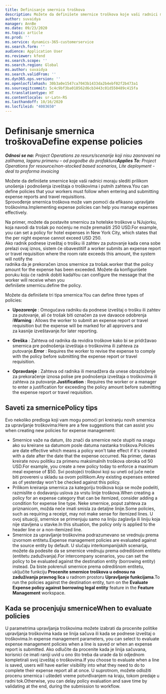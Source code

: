 ```yaml
---
title: Definisanje smernica troškova
description: Možete da definišete smernice troškova koje vaši radnici moraju slediti prilikom unošenja i podnošenja izveštaja o troškovima i putnih zahteva.
author: suvaidya
manager: AnnBe
ms.date: 09/23/2020
ms.topic: article
ms.prod: ''
ms.service: dynamics-365-customerservice
ms.search.form: ''
audience: Application User
ms.reviewer: kfend
ms.search.scope: ''
ms.search.region: Global
ms.author: suvaidya
ms.search.validFrom: ''
ms.dyn365.ops.version: ''
ms.openlocfilehash: 30b3a0e1547ca7043b1433da2b4ebf02f2b473a1
ms.sourcegitcommit: 5c4c9bf3ba018562d6cb3443c01d550489c415fa
ms.translationtype: HT
ms.contentlocale: sr-Latn-RS
ms.lasthandoff: 10/16/2020
ms.locfileid: "4083650"
---
```

# <a name="define-expense-policies"></a><span data-ttu-id="44d96-103">Definisanje smernica troškova</span><span class="sxs-lookup"><span data-stu-id="44d96-103">Define expense policies</span></span>

<span data-ttu-id="44d96-104">_**Odnosi se na:** Project Operations za resurs/scenarije koji nisu zasnovani na zalihama, laganu primenu – od pogodbe do profakture_</span><span class="sxs-lookup"><span data-stu-id="44d96-104">_**Applies To:** Project Operations for resource/non-stocked based scenarios, Lite deployment - deal to proforma invoicing_</span></span>

<span data-ttu-id="44d96-105">Možete da definišete smernice koje vaši radnici moraju slediti prilikom unošenja i podnošenja izveštaja o troškovima i putnih zahteva.</span><span class="sxs-lookup"><span data-stu-id="44d96-105">You can define policies that your workers must follow when entering and submitting expense reports and travel requisitions.</span></span>         
<span data-ttu-id="44d96-106">Sprovođenje smernica troškova može vam pomoći da efikasno upravljate troškovima.</span><span class="sxs-lookup"><span data-stu-id="44d96-106">Implementing expense policies can help you manage expenses effectively.</span></span>         

<span data-ttu-id="44d96-107">Na primer, možete da postavite smernicu za hotelske troškove u NJujorku, koja navodi da trošak po noćenju ne može premašiti 250 USD.</span><span class="sxs-lookup"><span data-stu-id="44d96-107">For example, you can set a policy for hotel expenses in New York City, which states that the per night expense cannot exceed USD 250.</span></span>       
<span data-ttu-id="44d96-108">Ako radnik podnese izveštaj o trošku ili zahtev za putovanje kada cena sobe prelazi ovaj iznos, sistem će obavestiti</span><span class="sxs-lookup"><span data-stu-id="44d96-108">If a worker submits an expense report or travel requisition where the room rate exceeds this amount, the system will notify the</span></span>         
<span data-ttu-id="44d96-109">radnika da je prekoračen iznos smernice za trošak.</span><span class="sxs-lookup"><span data-stu-id="44d96-109">worker that the policy amount for the expense has been exceeded.</span></span> <span data-ttu-id="44d96-110">Možete da konfigurišete poruku koju će radnik dobiti kada</span><span class="sxs-lookup"><span data-stu-id="44d96-110">You can configure the message that the worker will receive when you</span></span>        
<span data-ttu-id="44d96-111">definišete smernicu.</span><span class="sxs-lookup"><span data-stu-id="44d96-111">define the policy.</span></span>      
        
<span data-ttu-id="44d96-112">Možete da definišete tri tipa smernica:</span><span class="sxs-lookup"><span data-stu-id="44d96-112">You can define three types of policies:</span></span>         
        
- <span data-ttu-id="44d96-113">**Upozorenje** : Omogućava radniku da podnese izveštaj o trošku ili zahtev za putovanje, ali će trošak biti označen za sve davaoce odobrenja i</span><span class="sxs-lookup"><span data-stu-id="44d96-113">**Warning** : Allows the worker to submit an expense report or travel requisition but the expense will be marked for all approvers and</span></span>         
  <span data-ttu-id="44d96-114">za kasnije izveštavanje.</span><span class="sxs-lookup"><span data-stu-id="44d96-114">for later reporting.</span></span>        

- <span data-ttu-id="44d96-115">**Greška** : Zahteva od radnika da revidira troškove kako bi se pridržavao smernica pre podnošenja izveštaja o troškovima ili zahteva za putovanje.</span><span class="sxs-lookup"><span data-stu-id="44d96-115">**Error** : Requires the worker to revise the expense to comply with the policy before submitting the expense report or travel requisition.</span></span>        
 
 - <span data-ttu-id="44d96-116">**Opravdanje** : Zahteva od radnika ili menadžera da unese obrazloženje za prekoračenje iznosa polise pre podnošenja izveštaja o troškovima ili zahteva za putovanje.</span><span class="sxs-lookup"><span data-stu-id="44d96-116">**Justification** : Requires the worker or a manager to enter a justification for exceeding the policy amount before submitting the expense report or travel requisition.</span></span>        

## <a name="policy-tips"></a><span data-ttu-id="44d96-117">Saveti za smernice</span><span class="sxs-lookup"><span data-stu-id="44d96-117">Policy tips</span></span>
<span data-ttu-id="44d96-118">Evo nekoliko predloga koji vam mogu pomoći pri kreiranju novih smernica za upravljanje troškovima:</span><span class="sxs-lookup"><span data-stu-id="44d96-118">Here are a few suggestions that can assist you when creating new policies for expense management:</span></span> 

- <span data-ttu-id="44d96-119">Smernice važe na datum, što znači da smernice neće stupiti na snagu ako su kreirane sa datumom posle datuma nastanka troškova.</span><span class="sxs-lookup"><span data-stu-id="44d96-119">Policies are date effective which means a policy won't take effect if it's created with a date after the date that the expense occurred.</span></span> <span data-ttu-id="44d96-120">Na primer, danas kreirate novu politiku za primenu maksimalnih troškova obroka od 50 USD.</span><span class="sxs-lookup"><span data-stu-id="44d96-120">For example, you create a new policy today to enforce a maximum meal expense of $50.</span></span> <span data-ttu-id="44d96-121">Svi postojeći troškovi koji su uneti od juče neće biti provereni u skladu sa ovom politikom.</span><span class="sxs-lookup"><span data-stu-id="44d96-121">Any existing expenses entered as of yesterday won't be checked against this policy.</span></span>
- <span data-ttu-id="44d96-122">Prilikom kreiranja smernica za kategoriju troškova koja se može podeliti, razmislite o dodavanju uslova za vrstu linije troškova.</span><span class="sxs-lookup"><span data-stu-id="44d96-122">When creating a policy for an expense category that can be itemized, consider adding a condition for expense line type.</span></span> <span data-ttu-id="44d96-123">Neke smernice, poput zahteva za priznanicom, možda neće imati smisla za detaljne linije.</span><span class="sxs-lookup"><span data-stu-id="44d96-123">Some policies, such as requiring a receipt, may not make sense for itemized lines.</span></span> <span data-ttu-id="44d96-124">U ovoj situaciji, smernice se primenjuju samo na liniju zaglavlja ili liniju koja nije stavljena u stavke.</span><span class="sxs-lookup"><span data-stu-id="44d96-124">In this situation, the policy only is applied to the header line or a non-itemized line.</span></span> 
- <span data-ttu-id="44d96-125">Smernice za upravljanje troškovima podrazumevano se vrednuju prema izvornom entitetu.</span><span class="sxs-lookup"><span data-stu-id="44d96-125">Expense management policies are evaluated against the source entity by default.</span></span> <span data-ttu-id="44d96-126">U slučaju interkompanijskih scenarija, možete da podesite da se smernice vrednuju prema odredišnom entitetu (entitetu zaduživanja).</span><span class="sxs-lookup"><span data-stu-id="44d96-126">For intercompany scenarios, you can set the policy to be evaluated against the destination entity (borrowing entity) instead.</span></span> <span data-ttu-id="44d96-127">Da biste pokrenuli smernice prema odredišnom entitetu, uključite funkciju **Procenite smernice troškova u odnosu na zaduživanja pravnog lica** u radnom prostoru **Upravljanje funkcijama**.</span><span class="sxs-lookup"><span data-stu-id="44d96-127">To run the policies against the destination entity, turn on the **Evaluate Expense policy against borrowing legal entity** feature in the **Feature Management** workspace.</span></span>

## <a name="when-to-evaluate-policies"></a><span data-ttu-id="44d96-128">Kada se procenjuju smernice</span><span class="sxs-lookup"><span data-stu-id="44d96-128">When to evaluate policies</span></span>

<span data-ttu-id="44d96-129">U parametrima upravljanja troškovima možete izabrati da procenite politike upravljanja troškovima kada se linija sačuva ili kada se podnese izveštaj o troškovima.</span><span class="sxs-lookup"><span data-stu-id="44d96-129">In expense management parameters, you can select to evaluate expense management policies when a line is saved or when an expense report is submitted.</span></span> <span data-ttu-id="44d96-130">Ako odlučite da procenite kada je linija sačuvana, korisnici će imati raniji uvid u ono što treba da urade da bi odjednom kompletirali svoj izveštaj o troškovima.</span><span class="sxs-lookup"><span data-stu-id="44d96-130">If you choose to evaluate when a line is saved, users will have earlier visibility into what they need to do to complete their expense report all at once.</span></span> <span data-ttu-id="44d96-131">U suprotnom, možete odložiti procenu smernica i uštedeti vreme potvrđivanjem na kraju, tokom predaje u radni tok.</span><span class="sxs-lookup"><span data-stu-id="44d96-131">Otherwise, you can delay policy evaluation and save time by validating at the end, during the submission to workflow.</span></span>
